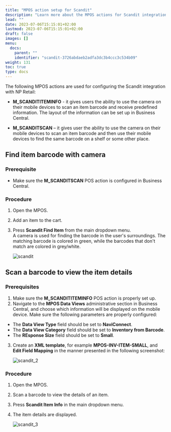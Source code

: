 ```yaml
---
title: "MPOS action setup for Scandit"
description: "Learn more about the MPOS actions for Scandit integration."
lead: ""
date: 2023-07-06T15:15:01+02:00
lastmod: 2023-07-06T15:15:01+02:00
draft: false
images: []
menu:
  docs:
    parent: ""
    identifier: "scandit-3726abdaeb2adfa3dc3b4ccc3c534b09"
weight: 131
toc: true
type: docs
---
```


The following MPOS actions are used for configuring the Scandit integration with NP Retail:

- **M_SCANDITITEMINFO** - it gives users the ability to use the camera on their mobile devices to scan an item barcode and receive predefined information. The layout of the information can be set up in Business Central. 

- **M_SCANDITSCAN** – it gives user the ability to use the camera on their mobile devices to scan an item barcode and then use their mobile devices to find the same barcode on a shelf or some other place. 

## Find item barcode with camera

### Prerequisite

- Make sure the **M_SCANDITSCAN** POS action is configured in Business Central.

### Procedure

1. Open the MPOS.
2. Add an item to the cart.
3. Press **Scandit Find Item** from the main dropdown menu.    
   A camera is used for finding the barcode in the user's surroundings. The matching barcode is colored in green, while the barcodes that don't match are colored in grey/white.

    ![scandit](scandit.PNG)

## Scan a barcode to view the item details

### Prerequisites

1. Make sure the **M_SCANDITITEMINFO** POS action is properly set up. 
2. Navigate to the **MPOS Data Views** administrative section in Business Central, and choose which information will be displayed on the mobile device. Make sure the following parameters are properly configured:
   
  - The **Data View Type** field should be set to **NaviConnect**.
  - The **Data View Category** field should be set to **Inventory from Barcode**. 
  - The **REsponse Size** field should be set to **Small**.

3. Create an **XML template**, for example **MPOS-INV-ITEM-SMALL**, and **Edit Field Mapping** in the manner presented in the following screenshot:
   
   ![scandit_2](scandit_2.PNG)

### Procedure

1. Open the MPOS.
2. Scan a barcode to view the details of an item.
3. Press **Scandit Item Info** in the main dropdown menu.
4. The item details are displayed.
   
   ![scandit_3](scandit_3.PNG)